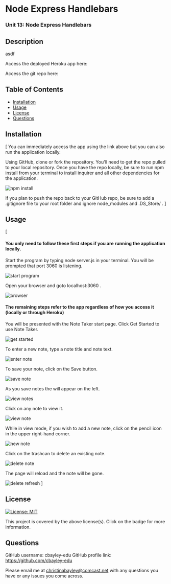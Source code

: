 # Node Express Handlebars

### Unit 13: Node Express Handlebars

## Description

asdf

Access the deployed Heroku app here: 

Access the git repo here: 


## Table of Contents 

* [Installation](#installation)
* [Usage](#usage)
* [License](#license)
* [Questions](#questions)


## Installation 

[
  You can immediately access the app using the link above but you can also run the application locally.

  Using GitHub, clone or fork the repository. You'll need to get the repo pulled to your local repository. Once you have the repo locally, be sure to run npm install from your terminal to install inquirer and all other dependencies for the application. 

  ![npm install](./public/assets/imgs/npm-install.png) 

  If you plan to push the repo back to your GitHub repo, be sure to add a .gitignore file to your root folder and ignore node_modules and .DS_Store/ . 
]

## Usage

[
  #### You only need to follow these first steps if you are running the application locally.

  Start the program by typing node server.js in your terminal. You will be prompted that port 3060 is listening.

  ![start program](./public/assets/imgs/start-program.png)

  Open your browser and goto localhost:3060 .

  ![browser](./public/assets/imgs/browser.png)


  #### The remaining steps refer to the app regardless of how you access it (locally or through Heroku)

  You will be presented with the Note Taker start page. Click Get Started to use Note Taker.

  ![get started](./public/assets/imgs/get-started.png)

  To enter a new note, type a note title and note text.

  ![enter note](./public/assets/imgs/enter-note.png)

  To save your note, click on the Save button.

  ![save note](./public/assets/imgs/save-note.png)

  As you save notes the will appear on the left. 

  ![view notes](./public/assets/imgs/view-notes.png)

  Click on any note to view it.

  ![view note](./public/assets/imgs/view-note.png)

  While in view mode, if you wish to add a new note, click on the pencil icon in the upper right-hand corner.

  ![new note](./public/assets/imgs/new-note.png)

  Click on the trashcan to delete an existing note.

  ![delete note](./public/assets/imgs/delete-note.png)

  The page will reload and the note will be gone.

  ![delete refresh](./public/assets/imgs/delete-refresh.png)
]

## License 

[![License: MIT](https://img.shields.io/badge/License-MIT-yellow.svg)](https://opensource.org/licenses/MIT)

This project is covered by the above license(s). Click on the badge for more information.


## Questions 

GitHub username: cbayley-edu
GitHub profile link: https://github.com/cbayley-edu

Please email me at christinabayley@comcast.net with any questions you have or any issues you come across.

